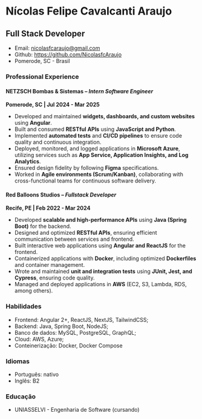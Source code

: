 # Nícolas Felipe Cavalcanti Araujo
## Full Stack Developer

- Email: nicolasfcaraujo@gmail.com
- Github: https://github.com/NicolasfcAraujo
- Pomerode, SC - Brasil


### Professional Experience  

#### NETZSCH Bombas & Sistemas – *Intern Software Engineer*  
**Pomerode, SC | Jul 2024 - Mar 2025**  
- Developed and maintained **widgets, dashboards, and custom websites** using **Angular**.  
- Built and consumed **RESTful APIs** using **JavaScript and Python**.  
- Implemented **automated tests** and **CI/CD pipelines** to ensure code quality and continuous integration.  
- Deployed, monitored, and logged applications in **Microsoft Azure**, utilizing services such as **App Service, Application Insights, and Log Analytics**.  
- Ensured design fidelity by following **Figma** specifications.  
- Worked in **Agile environments (Scrum/Kanban)**, collaborating with cross-functional teams for continuous software delivery.  

#### Red Balloons Studios – *Fullstack Developer*  
**Recife, PE | Feb 2022 - Mar 2024**  
- Developed **scalable and high-performance APIs** using **Java (Spring Boot)** for the backend.  
- Designed and optimized **RESTful APIs**, ensuring efficient communication between services and frontend.  
- Built interactive web applications using **Angular and ReactJS** for the frontend.  
- Containerized applications with **Docker**, including optimized **Dockerfiles** and container management.  
- Wrote and maintained **unit and integration tests** using **JUnit, Jest, and Cypress**, ensuring code quality.  
- Managed and deployed applications in **AWS** (EC2, S3, Lambda, RDS, among others).

### Habilidades
- Frontend: Angular 2+, ReactJS, NextJS, TailwindCSS;
- Backend: Java, Spring Boot, NodeJS;
- Banco de dados: MySQL, PostgreSQL, GraphQL;
- Cloud: AWS, Azure;
- Conteinerização: Docker, Docker Compose

### Idiomas
- Português: nativo
- Inglês: B2

### Educação

- UNIASSELVI - Engenharia de Software (cursando)
